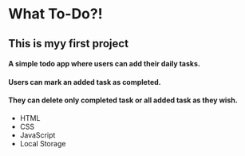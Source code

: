# What To-Do?!


## This is myy first project

#### A simple todo app where users can add their daily tasks.
#### Users can mark an added task as completed. 
#### They can delete only completed task or all added task as they wish.



* HTML
* CSS
* JavaScript
* Local Storage
